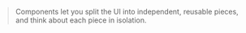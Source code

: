 > Components let you split the UI into independent, reusable pieces, and think about each piece in isolation.